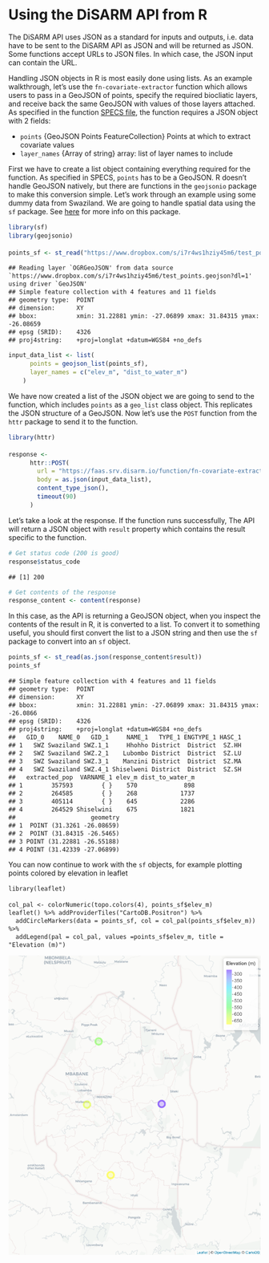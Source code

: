 Using the DiSARM API from R
================

The DiSARM API uses JSON as a standard for inputs and outputs, i.e. data
have to be sent to the DiSARM API as JSON and will be returned as JSON.
Some functions accept URLs to JSON files. In which case, the JSON input can
contain the URL.

Handling JSON objects in R is most easily done using lists. As an
example walkthrough, let’s use the `fn-covariate-extractor` function
which allows users to pass in a GeoJSON of points, specify the required
biocliatic layers, and receive back the same GeoJSON with values of
those layers attached. As specified in the function [SPECS
file](https://github.com/disarm-platform/fn-covariate-extractor/blob/master/SPECS.md),
the function requires a JSON object with 2 fields:

  - `points` {GeoJSON Points FeatureCollection} Points at which to
    extract covariate values
  - `layer_names` {Array of string} array: list of layer names to
    include

First we have to create a list object containing everything required for
the function. As specified in SPECS, `points` has to be a GeoJSON. R
doesn’t handle GeoJSON natively, but there are functions in the
`geojsonio` package to make this conversion simple. Let’s work through
an example using some dummy data from Swaziland. We are going to handle
spatial data using the `sf` package. See
[here](https://github.com/r-spatial/sf/blob/master/README.md) for more
info on this package.

``` r
library(sf)
library(geojsonio)

points_sf <- st_read("https://www.dropbox.com/s/i7r4ws1hziy45m6/test_points.geojson?dl=1")
```

    ## Reading layer `OGRGeoJSON' from data source `https://www.dropbox.com/s/i7r4ws1hziy45m6/test_points.geojson?dl=1' using driver `GeoJSON'
    ## Simple feature collection with 4 features and 11 fields
    ## geometry type:  POINT
    ## dimension:      XY
    ## bbox:           xmin: 31.22881 ymin: -27.06899 xmax: 31.84315 ymax: -26.08659
    ## epsg (SRID):    4326
    ## proj4string:    +proj=longlat +datum=WGS84 +no_defs

``` r
input_data_list <- list(
      points = geojson_list(points_sf),
      layer_names = c("elev_m", "dist_to_water_m")
    )
```

We have now created a list of the JSON object we are going to send to
the function, which includes `points` as a `geo_list` class object. This
replicates the JSON structure of a GeoJSON. Now let’s use the `POST`
function from the `httr` package to send it to the function.

``` r
library(httr)

response <-
      httr::POST(
        url = "https://faas.srv.disarm.io/function/fn-covariate-extractor",
        body = as.json(input_data_list),
        content_type_json(),
        timeout(90)
      )
```

Let’s take a look at the response. If the function runs successfully,
The API will return a JSON object with `result` property which contains
the result specific to the function.

``` r
# Get status code (200 is good)      
response$status_code
```

    ## [1] 200

``` r
# Get contents of the response
response_content <- content(response)
```

In this case, as the API is returning a GeoJSON object, when you inspect
the contents of the result in R, it is converted to a list. To convert
it to something useful, you should first convert the list to a JSON
string and then use the `sf` package to convert into an `sf`
    object.

``` r
points_sf <- st_read(as.json(response_content$result))
points_sf
```

    ## Simple feature collection with 4 features and 11 fields
    ## geometry type:  POINT
    ## dimension:      XY
    ## bbox:           xmin: 31.22881 ymin: -27.06899 xmax: 31.84315 ymax: -26.0866
    ## epsg (SRID):    4326
    ## proj4string:    +proj=longlat +datum=WGS84 +no_defs
    ##   GID_0    NAME_0   GID_1     NAME_1   TYPE_1 ENGTYPE_1 HASC_1
    ## 1   SWZ Swaziland SWZ.1_1     Hhohho District  District  SZ.HH
    ## 2   SWZ Swaziland SWZ.2_1    Lubombo District  District  SZ.LU
    ## 3   SWZ Swaziland SWZ.3_1    Manzini District  District  SZ.MA
    ## 4   SWZ Swaziland SWZ.4_1 Shiselweni District  District  SZ.SH
    ##   extracted_pop  VARNAME_1 elev_m dist_to_water_m
    ## 1        357593        { }    570             898
    ## 2        264585        { }    268            1737
    ## 3        405114        { }    645            2286
    ## 4        264529 Shiselwini    675            1821
    ##                     geometry
    ## 1  POINT (31.3261 -26.08659)
    ## 2  POINT (31.84315 -26.5465)
    ## 3 POINT (31.22881 -26.55188)
    ## 4 POINT (31.42339 -27.06899)

You can now continue to work with the `sf` objects, for example plotting
points colored by elevation in leaflet

    library(leaflet)
    
    col_pal <- colorNumeric(topo.colors(4), points_sf$elev_m)
    leaflet() %>% addProviderTiles("CartoDB.Positron") %>%
      addCircleMarkers(data = points_sf, col = col_pal(points_sf$elev_m)) %>% 
      addLegend(pal = col_pal, values =points_sf$elev_m, title = "Elevation (m)")

![](https://raw.githubusercontent.com/disarm-platform/docs/master/images/elev_m_sazi_points.png)